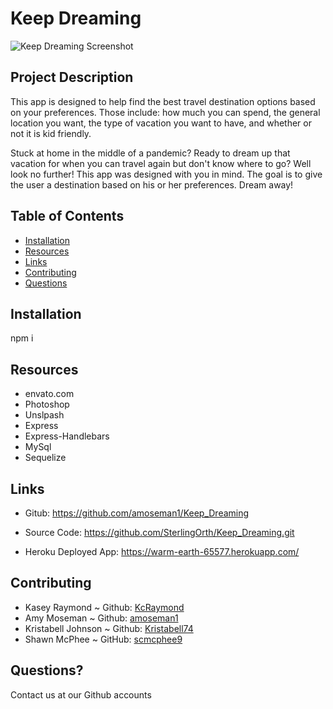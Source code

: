 # Keep Dreaming

<img src = "/public/assets/Screenshot.png" alt="Keep Dreaming Screenshot">

## Project Description

This app is designed to help find the best travel destination options based on your preferences. Those include: how much you can spend, the general location you want, the type of vacation you want to have, and whether or not it is kid friendly.

Stuck at home in the middle of a pandemic? Ready to dream up that vacation for when you can travel again but don't know where to go? Well look no further! This app was designed with you in mind. The goal is to give the user a destination based on his or her preferences. Dream away!

## Table of Contents

- [Installation](#installation)
- [Resources](#resources)
- [Links](#links)
- [Contributing](#contributing)
- [Questions](#questions)

## Installation

npm i

## Resources

- envato.com
- Photoshop
- Unslpash
- Express
- Express-Handlebars
- MySql
- Sequelize

## Links

- Gitub: https://github.com/amoseman1/Keep_Dreaming

- Source Code: https://github.com/SterlingOrth/Keep_Dreaming.git

- Heroku Deployed App: https://warm-earth-65577.herokuapp.com/

## Contributing

- Kasey Raymond ~ Github: [KcRaymond](https://github.com/kcraymond)
- Amy Moseman ~ Github: [amoseman1](https://github.com/amoseman1)
- Kristabell Johnson ~ Github: [Kristabell74](https://github.com/kristabell74)
- Shawn McPhee ~ GitHub: [scmcphee9](https://github.com/scmcphee9)

## Questions?

Contact us at our Github accounts
